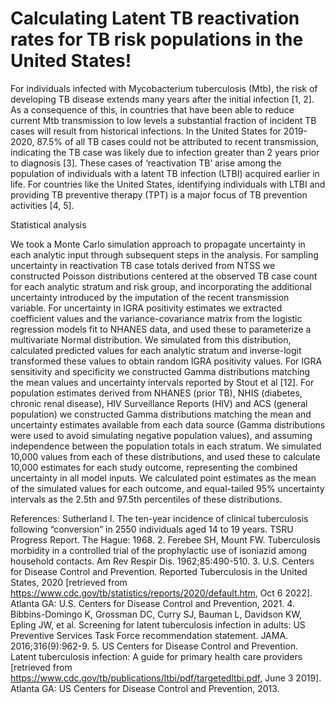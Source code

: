 
# Calculating Latent TB reactivation rates for TB risk populations in the United States!


For individuals infected with Mycobacterium tuberculosis (Mtb), the risk of developing TB disease extends many years after the initial infection [1, 2]. As a consequence of this, in countries that have been able to reduce current Mtb transmission to low levels a substantial fraction of incident TB cases will result from historical infections. In the United States for 2019-2020, 87.5% of all TB cases could not be attributed to recent transmission, indicating the TB case was likely due to infection greater than 2 years prior to diagnosis [3].  These cases of ‘reactivation TB’ arise among the population of individuals with a latent TB infection (LTBI) acquired earlier in life. For countries like the United States, identifying individuals with LTBI and providing TB preventive therapy (TPT) is a major focus of TB prevention activities [4, 5].

Statistical analysis

We took a Monte Carlo simulation approach to propagate uncertainty in each analytic input through subsequent steps in the analysis. For sampling uncertainty in reactivation TB case totals derived from NTSS we constructed Poisson distributions centered at the observed TB case count for each analytic stratum and risk group, and incorporating the additional uncertainty introduced by the imputation of the recent transmission variable. For uncertainty in IGRA positivity estimates we extracted coefficient values and the variance-covariance matrix from the logistic regression models fit to NHANES data, and used these to parameterize a multivariate Normal distribution. We simulated from this distribution, calculated predicted values for each analytic stratum and inverse-logit transformed these values to obtain random IGRA positivity values. For IGRA sensitivity and specificity we constructed Gamma distributions matching the mean values and uncertainty intervals reported by Stout et al [12]. For population estimates derived from NHANES (prior TB), NHIS (diabetes, chronic renal disease), HIV Surveillance Reports (HIV) and ACS (general population) we constructed Gamma distributions matching the mean and uncertainty estimates available from each data source (Gamma distributions were used to avoid simulating negative population values), and assuming independence between the population totals in each stratum. We simulated 10,000 values from each of these distributions, and used these to calculate 10,000 estimates for each study outcome, representing the combined uncertainty in all model inputs. We calculated point estimates as the mean of the simulated values for each outcome, and equal-tailed 95% uncertainty intervals as the 2.5th and 97.5th percentiles of these distributions.


References: 
	Sutherland I. The ten-year incidence of clinical tuberculosis following “conversion” in 2550 individuals aged 14 to 19 years. TSRU Progress Report. The Hague: 1968.
2.	Ferebee SH, Mount FW. Tuberculosis morbidity in a controlled trial of the prophylactic use of isoniazid among household contacts. Am Rev Respir Dis. 1962;85:490-510.
3.	U.S. Centers for Disease Control and Prevention. Reported Tuberculosis in the United States, 2020 [retrieved from https://www.cdc.gov/tb/statistics/reports/2020/default.htm, Oct 6 2022]. Atlanta GA: U.S. Centers for Disease Control and Prevention, 2021.
4.	Bibbins-Domingo K, Grossman DC, Curry SJ, Bauman L, Davidson KW, Epling JW, et al. Screening for latent tuberculosis infection in adults: US Preventive Services Task Force recommendation statement. JAMA. 2016;316(9):962-9.
5.	US Centers for Disease Control and Prevention. Latent tuberculosis infection: A guide for primary health care providers [retrieved from https://www.cdc.gov/tb/publications/ltbi/pdf/targetedltbi.pdf, June 3 2019]. Atlanta GA: US Centers for Disease Control and Prevention, 2013.
